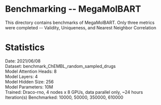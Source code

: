 # Benchmarking -- MegaMolBART

This directory contains benchmarks of MegaMolBART. Only three metrics were completed -- Validity, Uniqueness, and Nearest Neighbor Correlation

# Statistics

Date: 2021/06/08  
Dataset: benchmark_ChEMBL_random_sampled_drugs  
Model Attention Heads: 8  
Model Layers: 4  
Model Hidden Size: 256  
Model Parameters: 10M  
Trained: Draco-rno, 4 nodes x 8 GPUs, data parallel only, ~24 hours  
Iteration(s) Benchmarked: 10000, 50000, 350000, 610000  
